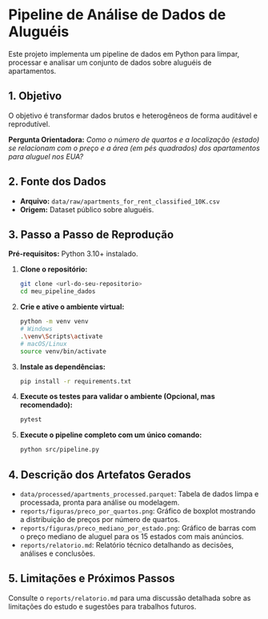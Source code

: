 # Pipeline de Análise de Dados de Aluguéis
Este projeto implementa um pipeline de dados em Python para limpar, processar e analisar um conjunto de dados sobre aluguéis de apartamentos.

## 1. Objetivo
O objetivo é transformar dados brutos e heterogêneos de forma auditável e reprodutível.

**Pergunta Orientadora:**
*Como o número de quartos e a localização (estado) se relacionam com o preço e a área (em pés quadrados) dos apartamentos para aluguel nos EUA?*

## 2. Fonte dos Dados
- **Arquivo:** `data/raw/apartments_for_rent_classified_10K.csv`
- **Origem:** Dataset público sobre aluguéis.

## 3. Passo a Passo de Reprodução

**Pré-requisitos:** Python 3.10+ instalado.

1.  **Clone o repositório:**
    ```bash
    git clone <url-do-seu-repositorio>
    cd meu_pipeline_dados
    ```

2.  **Crie e ative o ambiente virtual:**
    ```bash
    python -m venv venv
    # Windows
    .\venv\Scripts\activate
    # macOS/Linux
    source venv/bin/activate
    ```

3.  **Instale as dependências:**
    ```bash
    pip install -r requirements.txt
    ```

4.  **Execute os testes para validar o ambiente (Opcional, mas recomendado):**
    ```bash
    pytest
    ```

5.  **Execute o pipeline completo com um único comando:**
    ```bash
    python src/pipeline.py
    ```

## 4. Descrição dos Artefatos Gerados

-   `data/processed/apartments_processed.parquet`: Tabela de dados limpa e processada, pronta para análise ou modelagem.
-   `reports/figuras/preco_por_quartos.png`: Gráfico de boxplot mostrando a distribuição de preços por número de quartos.
-   `reports/figuras/preco_mediano_por_estado.png`: Gráfico de barras com o preço mediano de aluguel para os 15 estados com mais anúncios.
-   `reports/relatorio.md`: Relatório técnico detalhando as decisões, análises e conclusões.

## 5. Limitações e Próximos Passos

Consulte o `reports/relatorio.md` para uma discussão detalhada sobre as limitações do estudo e sugestões para trabalhos futuros.